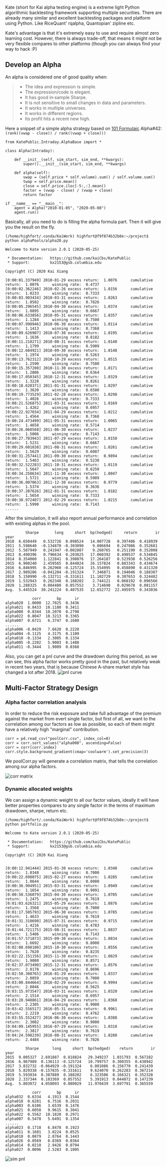 Kate (short for Kai alpha testing engine) is a extreme light Python algorithmic backtesting framework supporting multiple securities. There are already many similar and excellent backtesting packages and platform using Python. Like RiceQuant' rqalpha, Quantopian' zipline etc. 

Kate's advantage is that it's extremely easy to use and require almost zero learning cost. However, there is always trade-off, that means it might not be very flexible compares to other platforms (though you can always find your way to hack :P)


## Develop an Alpha

An alpha is considered one of good quality when: 

> - The idea and expression is simple.  
> - The expression/code is elegant.  
> - It has good in‐sample Sharpe.  
> - It is not sensitive to small changes in data and parameters.   
> - It works in multiple universes.
> - It works in different regions.
> - Its profit hits a recent new high. 


Here a snippet of a simple alpha strategy based on [101 Formulaic](https://arxiv.org/ftp/arxiv/papers/1601/1601.00991.pdf) Alpha#42: `(rank((vwap - close)) / rank((vwap + close)))`


```
from KatePublic.Intraday.AlphaBase import *

class Alpha(Intraday): 

    def __init__(self, sim_start, sim_end, **kwargs):
        super().__init__(sim_start, sim_end, **kwargs)
        
    def alpha(self):
        vwap = (self.price * self.volume).sum() / self.volume.sum()
        twap = self.price.mean()
        close = self.price.iloc[-5:,:].mean()
        factor = (vwap - close) / (vwap + close)
        return factor
        
if __name__ == "__main__":
    agent = Alpha("2010-01-05", "2020-05-08")
    agent.run()
```

Basically, all you need to do is filling the alpha formula part. Then it will give you the result on the fly.

```
(/home/highfort/.conda/KaiWork) highfort@f9f874b32b8e:~/project$ python alphaPools/alpha20.py 

Welcome to Kate version 2.0.1 (2020-05-25)

 * Documentation:   https://github.com/kaiCbs/KatePublic
 * Support:         kx2153@gsb.columbia.edu

Copyright (C) 2020 Kai Xiang

[0:00:01.337949] 2010-01-29 excess return:  1.0076      cumulative return:  1.0076      winning rate:  0.4737
[0:00:02.362246] 2010-02-26 excess return:  1.0156      cumulative return:  1.0233      winning rate:  0.7333
[0:00:03.903434] 2010-03-31 excess return:  1.0263      cumulative return:  1.0502      winning rate:  0.7826
[0:00:05.296545] 2010-04-30 excess return:  1.0374      cumulative return:  1.0895      winning rate:  0.6667
[0:00:06.633856] 2010-05-31 excess return:  1.0357      cumulative return:  1.1284      winning rate:  0.7500
[0:00:07.990946] 2010-06-30 excess return:  1.0114      cumulative return:  1.1413      winning rate:  0.7368
[0:00:09.626907] 2010-07-30 excess return:  1.0195      cumulative return:  1.1636      winning rate:  0.8182
[0:00:11.210271] 2010-08-31 excess return:  1.0140      cumulative return:  1.1799      winning rate:  0.5909
[0:00:12.604921] 2010-09-30 excess return:  1.0148      cumulative return:  1.1974      winning rate:  0.5263
[0:00:13.762312] 2010-10-29 excess return:  1.0515      cumulative return:  1.2590      winning rate:  0.7500
[0:00:15.357200] 2010-11-30 excess return:  1.0171      cumulative return:  1.2806      winning rate:  0.6364
[0:00:17.050345] 2010-12-31 excess return:  1.0329      cumulative return:  1.3228      winning rate:  0.8261
[0:00:18.620371] 2011-01-31 excess return:  1.0297      cumulative return:  1.3620      winning rate:  0.6500
[0:00:19.773529] 2011-02-28 excess return:  1.0298      cumulative return:  1.4026      winning rate:  0.7333
[0:00:21.526875] 2011-03-31 excess return:  1.0169      cumulative return:  1.4262      winning rate:  0.6957
[0:00:22.927034] 2011-04-29 excess return:  1.0212      cumulative return:  1.4564      winning rate:  0.7368
[0:00:24.473499] 2011-05-31 excess return:  1.0065      cumulative return:  1.4658      winning rate:  0.5714
[0:00:26.060568] 2011-06-30 excess return:  1.0237      cumulative return:  1.5006      winning rate:  0.7143
[0:00:27.703943] 2011-07-29 excess return:  1.0150      cumulative return:  1.5231      winning rate:  0.6667
[0:00:29.601038] 2011-08-31 excess return:  1.0261      cumulative return:  1.5629      winning rate:  0.6087
[0:00:31.257441] 2011-09-30 excess return:  0.9894      cumulative return:  1.5463      winning rate:  0.5238
[0:00:32.522283] 2011-10-31 excess return:  1.0119      cumulative return:  1.5647      winning rate:  0.6250
[0:00:34.258634] 2011-11-30 excess return:  1.0047      cumulative return:  1.5721      winning rate:  0.5909
[0:00:36.007063] 2011-12-30 excess return:  0.9779      cumulative return:  1.5374      winning rate:  0.3636
[0:00:37.207626] 2012-01-31 excess return:  1.0182      cumulative return:  1.5654      winning rate:  0.7333
[0:00:38.972407] 2012-02-29 excess return:  1.0215      cumulative return:  1.5990      winning rate:  0.7143
......
```
After the simulation, it will also report annual performance and correlation with existing alphas in the pool.
```
         Sharpe       long     short  bp(hedged)     return        ir
year                                                                
2010  6.650449   0.532726  0.098524   14.007728   0.397406  0.418939
2011  5.598640  -0.134870 -0.303090    9.086694   0.247086  0.352681
2012  5.587949   0.241947 -0.002807    9.260765   0.251190  0.352008
2013  8.490396   0.796634  0.203825   17.060392   0.498537  0.534845
2014  8.354060   1.122841  0.398076   17.264187   0.523938  0.526256
2015  6.900240   2.459565  0.844824   26.157824   0.883343  0.434674
2016  6.846995   0.262960 -0.125724   15.554995   0.458890  0.431320
2017  2.989286  -0.041204 -0.191324    7.346871   0.194046  0.188307
2018  5.150990  -0.132711 -0.331611   11.102729   0.307653  0.324482
2019  1.532943   0.262348  0.188202    2.744121   0.068192  0.096566
2020  1.288325   0.084480  0.057552    3.714698   0.029678  0.081157
Avg.  5.445524  30.241224  0.407535   12.652772  22.495975  0.343036 

            corr       bp      ir
alpha020  1.0000  12.7025  0.3436
alpha021  0.8433  10.1180  0.3411
alpha008  0.8344  10.2070  0.2798
alpha022  0.8047  10.3213  0.3365
alpha007  0.6721   6.3747  0.1680
......
alpha006 -0.0429   7.6620  0.2220
alpha004 -0.1125   4.3175  0.1109
alpha010 -0.1334   2.3005  0.1334
alpha005 -0.2202   5.9003  0.1488
alpha011 -0.3444   1.9009  0.0368
```

Also, you can get a pnl curve and the drawdown during this period, as we can see, this alpha factor works pretty good in the past, but relatively weak in recent two years, that is because Chinese A-share market style has changed a lot after 2018.
![pnl curve](/resource/simResult.png)


## Multi-Factor Strategy Design


### Alpha factor correlation analysis

In order to reduce the risk exposure and take full advantage of the premium against the market from evert single factor, but first of all, we want to the correlation among our factors as low as possible, so each of them might have a relatively high "marginal" contribution.

```
corr = pd.read_csv("poolCorr.csv", index_col=0)
corr = corr.sort_values("alpha008", ascending=False)
corr = corr[corr.index]
corr.style.background_gradient(cmap='coolwarm').set_precision(3)
```

We poolCorr.py will generate a correlation matrix, that tells the correlation among our alpha factors.

![corr matrix](/resource/corrmat.png)


### Dynamic allocated weights

We can assign a dynamic weight to all our factor values, ideally it will have better properties compares to any single factor in the terms of maximum drawdown, sharpe, return etc.



```
(/home/highfort/.conda/KaiWork) highfort@f9f874b32b8e:~/project$ python portfolio.py

Welcome to Kate version 2.0.1 (2020-05-25)

 * Documentation:   https://github.com/kaiCbs/KatePublic
 * Support:         kx2153@gsb.columbia.edu

Copyright (C) 2020 Kai Xiang


[0:00:12.941444] 2015-01-30 excess return:  1.0348      cumulative return:  1.0348      winning rate:  0.7000
[0:00:22.698075] 2015-02-27 excess return:  1.0285      cumulative return:  1.0644      winning rate:  0.8000
[0:00:36.994951] 2015-03-31 excess return:  1.0949      cumulative return:  1.1654      winning rate:  0.9091
[0:00:50.536079] 2015-04-30 excess return:  1.0705      cumulative return:  1.2475      winning rate:  0.7619
[0:01:03.626321] 2015-05-29 excess return:  1.0876      cumulative return:  1.3568      winning rate:  0.7000
[0:01:17.505793] 2015-06-30 excess return:  1.0785      cumulative return:  1.4633      winning rate:  0.7619
[0:01:31.310690] 2015-07-31 excess return:  0.9715      cumulative return:  1.4216      winning rate:  0.4783
[0:01:44.721175] 2015-08-31 excess return:  1.0837      cumulative return:  1.5406      winning rate:  0.7143
[0:01:57.571873] 2015-09-30 excess return:  1.0834      cumulative return:  1.6692      winning rate:  0.8000
[0:02:08.698180] 2015-10-30 excess return:  1.0556      cumulative return:  1.7620      winning rate:  0.8235
[0:02:22.151156] 2015-11-30 excess return:  1.0829      cumulative return:  1.9080      winning rate:  0.8571
[0:02:37.073490] 2015-12-31 excess return:  1.0576      cumulative return:  2.0178      winning rate:  0.8696
[0:02:50.308765] 2016-01-29 excess return:  1.0337      cumulative return:  2.0859      winning rate:  0.7000
[0:03:00.844664] 2016-02-29 excess return:  0.9994      cumulative return:  2.0846      winning rate:  0.5625
[0:03:15.973547] 2016-03-31 excess return:  1.0320      cumulative return:  2.1514      winning rate:  0.6957
[0:03:28.948861] 2016-04-29 excess return:  1.0368      cumulative return:  2.2305      winning rate:  0.9000
[0:03:42.556517] 2016-05-31 excess return:  0.9961      cumulative return:  2.2219      winning rate:  0.4762
[0:03:55.552427] 2016-06-30 excess return:  1.0388      cumulative return:  2.3082      winning rate:  0.9000
[0:04:09.145955] 2016-07-29 excess return:  1.0318      cumulative return:  2.3817      winning rate:  0.7619
[0:04:24.598239] 2016-08-31 excess return:  1.0280      cumulative return:  2.4484      winning rate:  0.7826

         Sharpe      long     short  bp(hedged)    return        ir
year                                                              
2015  9.005327  2.691887  0.818824   29.349237  1.031793  0.567282
2016  6.967989  0.136113 -0.125724   10.799757  0.300355  0.438942
2017  3.832732 -0.064929 -0.191324    6.001086  0.156770  0.241439
2018  5.829338 -0.157835 -0.331611    9.624070  0.262283  0.367214
2019  5.593034  0.387889  0.188202    6.323506  0.166321  0.352328
2020  2.337344  0.103369  0.057552    5.391913  0.044072  0.147239
Avg.  5.803072  4.058093  0.080029   11.970439  3.697791  0.365559 

            corr       bp      ir
alpha032  0.6334   4.1913  0.1544
alpha018  0.6281   6.7516  0.2031
alpha003  0.6106   3.6539  0.1476
alpha021  0.6058   9.9615  0.3041
alpha022  0.5562  10.1820  0.2971
alpha007  0.5478   5.6491  0.1354
......
alpha023  0.1710   6.8478  0.1923
alpha011  0.1601   3.0224  0.0525
alpha010  0.0879   2.8764  0.1443
alpha026  0.0569   0.8369  0.0364
alpha014  0.0210   2.9426  0.0794
alpha027  0.0096   2.5283  0.1005
```

![sim pnl](/resource/multifactor.png)

